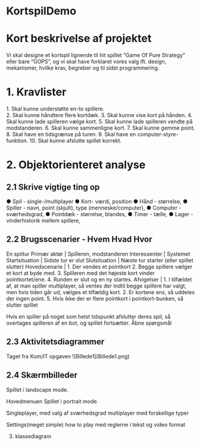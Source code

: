 # KortspilDemo

<h1>Kort beskrivelse af projektet</h1>
Vi skal designe et kortspil lignende til hit spillet “Game Of Pure Strategy” eller bare “GOPS”, og vi skal have forklaret vores valg ift. design, mekanismer, hvilke krav, begreber og til sidst programmering.
<h1>1. Kravlister</h1>
1.	Skal kunne understøtte en-to spillere.<br>
2.	Skal kunne håndtere flere kortdæk. 
3.	Skal kunne vise kort på hånden.
4.	Skal kunne lade spilleren vælge kort.
5.	Skal kunne lade spilleren vendte på modstanderen.
6.	Skal kunne sammenligne kort.
7.	Skal kunne gemme point.
8.	Skal have en tidsgrænse på turen.
9.	Skal have en computer-styre-funktion.
10.	Skal kunne afslutte spillet korrekt.
<h1>2. Objektorienteret analyse</h1>
<h2>2.1 Skrive vigtige ting op</h2>
●	Spil - single-/multiplayer
●	Kort- værdi, position
●	Hånd - størrelse,
●	Spiller - navn, point (skjult), type (menneske/computer),
●	Computer - sværhedsgrad,
●	Pointdæk - størrelse, blandes, 
●	Timer - tælle,
●	Lager - vinderhistorik mellem spillere,
 
<h2>2.2 Brugsscenarier - Hvem Hvad Hvor</h2>
En spiltur
Primær aktør    |  Spilleren, modstanderen
Interessenter   |  Systemet
Startsituation  |	 Sidste tur er slut
Slutsituation	  |  Næste tur starter (eller spillet slutter)
Hovedscenarie	  |  1. Der vendes et pointkort
                   2. Begge spillere vælger et kort at byde med.
                   3. Spilleren med det højeste kort vinder pointkortet/ene.
                   4. Runden er slut og en ny startes.
Afvigelser	    |  1. I tilfældet af, at man spiller multiplayer, så ventes der indtil begge spillere har valgt, men hvis tiden går ud, vælges et tilfældig kort.
                   2. Er kortene ens, så uddeles der ingen point.
                   5. Hvis ikke der er flere pointkort i pointkort-bunken, så slutter spillet

Hvis en spiller på noget som helst tidspunkt afslutter deres spil, så overtages spilleren af en bot, og spillet fortsætter.
Åbne spørgsmål	

<h2>2.3 Aktivitetsdiagrammer</h2>
Taget fra Kom/IT opgaven
![Billede1](Billede1.png) 
 
<h2>2.4 Skærmbilleder</h2>

Spillet i landscape mode.










  
Hovedmenuen
Spillet i portrait mode
  
Singleplayer, med valg af sværhedsgrad	 multiplayer med forskellige typer
  
Settings(meget simple)	how to play med reglerne i tekst og video format

3. klassediagram
 

